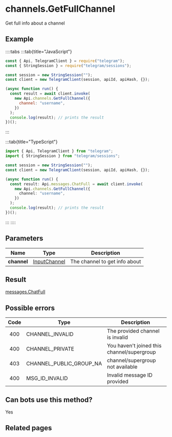 # channels.GetFullChannel

Get full info about a channel

## Example

::::tabs
:::tab{title="JavaScript"}

```js
const { Api, TelegramClient } = require("telegram");
const { StringSession } = require("telegram/sessions");

const session = new StringSession("");
const client = new TelegramClient(session, apiId, apiHash, {});

(async function run() {
  const result = await client.invoke(
    new Api.channels.GetFullChannel({
      channel: "username",
    })
  );
  console.log(result); // prints the result
})();
```

:::

:::tab{title="TypeScript"}

```ts
import { Api, TelegramClient } from "telegram";
import { StringSession } from "telegram/sessions";

const session = new StringSession("");
const client = new TelegramClient(session, apiId, apiHash, {});

(async function run() {
  const result: Api.messages.ChatFull = await client.invoke(
    new Api.channels.GetFullChannel({
      channel: "username",
    })
  );
  console.log(result); // prints the result
})();
```

:::
::::

## Parameters

|    Name     | Type                                                        | Description                   |
| :---------: | ----------------------------------------------------------- | ----------------------------- |
| **channel** | [InputChannel](https://core.telegram.org/type/InputChannel) | The channel to get info about |

## Result

[messages.ChatFull](https://core.telegram.org/type/messages.ChatFull)

## Possible errors

| Code | Type                    | Description                                |
| :--: | ----------------------- | ------------------------------------------ |
| 400  | CHANNEL_INVALID         | The provided channel is invalid            |
| 400  | CHANNEL_PRIVATE         | You haven't joined this channel/supergroup |
| 403  | CHANNEL_PUBLIC_GROUP_NA | channel/supergroup not available           |
| 400  | MSG_ID_INVALID          | Invalid message ID provided                |

## Can bots use this method?

Yes

## Related pages
